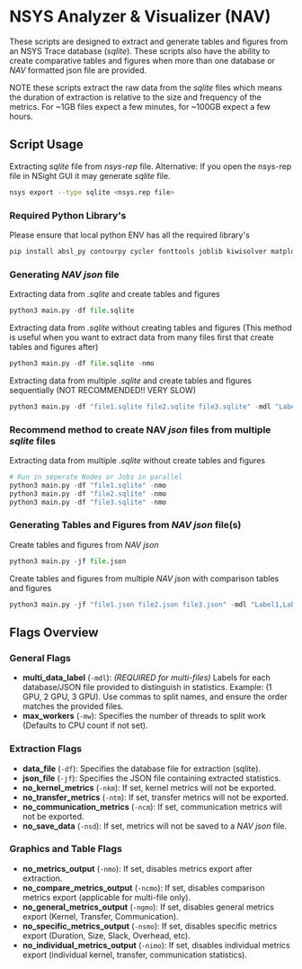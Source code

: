 # NSYS Analyzer & Visualizer (NAV)

These scripts are designed to extract and generate tables and figures from an NSYS Trace database (*sqlite*). 
These scripts also have the ability to create comparative tables and figures when more than one database or *NAV* formatted json file are provided.

NOTE these scripts extract the raw data from the *sqlite* files which means the duration of extraction is relative to the size and frequency of the metrics.
For ~1GB files expect a few minutes, for ~100GB expect a few hours. 

## Script Usage

Extracting *sqlite* file from *nsys-rep* file. Alternative: If you open the nsys-rep file in NSight GUI it may generate *sqlite* file.
```bash
nsys export --type sqlite <nsys.rep file>
```

### Required Python Library's 
Please ensure that local python ENV has all the required library's 
```python
pip install absl_py contourpy cycler fonttools joblib kiwisolver matplotlib numpy packaging pillow pyparsing python_dateutil scikit_learn scipy six sklearn threadpoolctl
```

### Generating *NAV* *json* file
Extracting data from *.sqlite* and create tables and figures
```python
python3 main.py -df file.sqlite
```
Extracting data from *.sqlite* without creating tables and figures (This method is useful when you want to extract data from many files first that create tables and figures after)
```python
python3 main.py -df file.sqlite -nmo
```
Extracting data from multiple *.sqlite* and create tables and figures sequentially (NOT RECOMMENDED!! VERY SLOW)
```python
python3 main.py -df "file1.sqlite file2.sqlite file3.sqlite" -mdl "Label1,Label2,Label3"
```
### Recommend method to create NAV *json* files from multiple *sqlite* files
Extracting data from multiple *.sqlite* without create tables and figures
```python
# Run in seperate Nodes or Jobs in parallel
python3 main.py -df "file1.sqlite" -nmo
python3 main.py -df "file2.sqlite" -nmo
python3 main.py -df "file3.sqlite" -nmo
```
### Generating Tables and Figures from *NAV json* file(s)
Create tables and figures from *NAV json*
```python
python3 main.py -jf file.json
```
Create tables and figures from multiple *NAV json* with comparison tables and figures
```python
python3 main.py -jf "file1.json file2.json file3.json" -mdl "Label1,Label2,Label3"
```

## Flags Overview

### General Flags
- **multi_data_label** (`-mdl`): *(REQUIRED for multi-files)* Labels for each database/JSON file provided to distinguish in statistics. Example: (1 GPU, 2 GPU, 3 GPU). Use commas to split names, and ensure the order matches the provided files.
- **max_workers** (`-mw`): Specifies the number of threads to split work (Defaults to CPU count if not set).

### Extraction Flags
- **data_file** (`-df`): Specifies the database file for extraction (sqlite).
- **json_file** (`-jf`): Specifies the JSON file containing extracted statistics.
- **no_kernel_metrics** (`-nkm`): If set, kernel metrics will not be exported.
- **no_transfer_metrics** (`-ntm`): If set, transfer metrics will not be exported.
- **no_communication_metrics** (`-ncm`): If set, communication metrics will not be exported.
- **no_save_data** (`-nsd`): If set, metrics will not be saved to a *NAV json* file.

### Graphics and Table Flags
- **no_metrics_output** (`-nmo`): If set, disables metrics export after extraction.
- **no_compare_metrics_output** (`-ncmo`): If set, disables comparison metrics export (applicable for multi-file only).
- **no_general_metrics_output** (`-ngmo`): If set, disables general metrics export (Kernel, Transfer, Communication).
- **no_specific_metrics_output** (`-nsmo`): If set, disables specific metrics export (Duration, Size, Slack, Overhead, etc).
- **no_individual_metrics_output** (`-nimo`): If set, disables individual metrics export (individual kernel, transfer, communication statistics).
